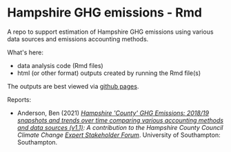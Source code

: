 # Hampshire GHG emissions - Rmd
A repo to support estimation of Hampshire GHG emissions using various data sources and emissions accounting methods.

What's here:

  * data analysis code (Rmd files)
  * html (or other format) outputs created by running the Rmd file(s)
  
The outputs are best viewed via [github pages](https://hcc-ccecf-datagroup.github.io/hampshire-ghg-emissions/).

Reports:

  * Anderson, Ben (2021) _[Hampshire 'County' GHG Emissions: 2018/19 snapshots and trends over time comparing various accounting methods and data sources (v1.1)](https://hcc-ccecf-datagroup.github.io/hampshire-ghg-emissions/rmd/Hampshire_County_GHG_Emissions_v1.1.html): A contribution to the Hampshire County Council Climate Change [Expert Stakeholder Forum](https://www.hants.gov.uk/landplanningandenvironment/environment/climatechange/whoweworkwith/climatechangeforumevent)_. University of Southampton: Southampton.
